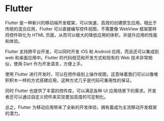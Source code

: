 # Flutter
Flutter 是一种新兴的移动端开发框架，可以快速、高效的创建原生应用。相比于传统的混合应用，Flutter 可以直接编写控件视图，不需要像 WebView 框架那样将控件转化为 HTML 页面，从而可以极大的降低应用的体积，并提升应用的性能和体验。

Flutter 支持跨平台开发，可以同时开发 iOS 和 Android 应用，而且还可以集成到 web 和桌面应用中。Flutter 的代码规范和开发方式和现有的 Web 技术非常相似，使用 Dart 作为开发语言，方便上手。

使用 Flutter 进行开发时，可以在控件级别上操作视图，这意味着我们可以以像堆积积木一样的方式搭建应用，这种方式几乎是代码可重用性的保证。

同时 Flutter 也提供了丰富的控件库，可以满足各种 UI 应用场景下的需求。开发者还可以通过自定义控件来实现更加高度的可定制化。

总之，Flutter 为移动应用带来了全新的开发体验，拥有着成为主流移动开发框架的潜力。